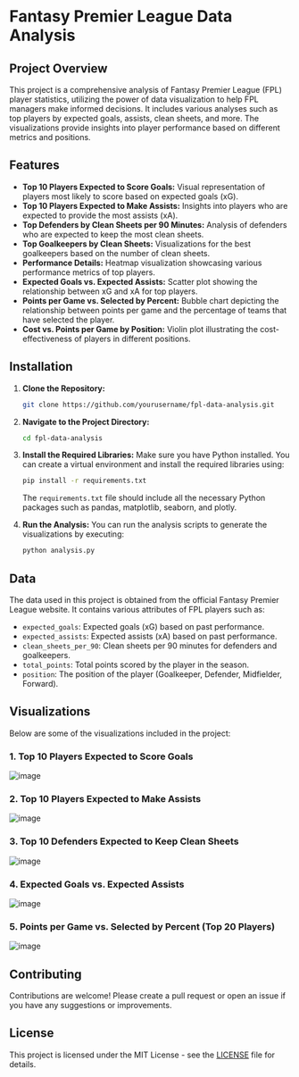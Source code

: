 # Fantasy Premier League Data Analysis

## Project Overview

This project is a comprehensive analysis of Fantasy Premier League (FPL) player statistics, utilizing the power of data visualization to help FPL managers make informed decisions. It includes various analyses such as top players by expected goals, assists, clean sheets, and more. The visualizations provide insights into player performance based on different metrics and positions.

## Features

- **Top 10 Players Expected to Score Goals:** Visual representation of players most likely to score based on expected goals (xG).
- **Top 10 Players Expected to Make Assists:** Insights into players who are expected to provide the most assists (xA).
- **Top Defenders by Clean Sheets per 90 Minutes:** Analysis of defenders who are expected to keep the most clean sheets.
- **Top Goalkeepers by Clean Sheets:** Visualizations for the best goalkeepers based on the number of clean sheets.
- **Performance Details:** Heatmap visualization showcasing various performance metrics of top players.
- **Expected Goals vs. Expected Assists:** Scatter plot showing the relationship between xG and xA for top players.
- **Points per Game vs. Selected by Percent:** Bubble chart depicting the relationship between points per game and the percentage of teams that have selected the player.
- **Cost vs. Points per Game by Position:** Violin plot illustrating the cost-effectiveness of players in different positions.

## Installation

1. **Clone the Repository:**
   ```bash
   git clone https://github.com/yourusername/fpl-data-analysis.git
   ```
2. **Navigate to the Project Directory:**
   ```bash
   cd fpl-data-analysis
   ```
3. **Install the Required Libraries:**
   Make sure you have Python installed. You can create a virtual environment and install the required libraries using:
   ```bash
   pip install -r requirements.txt
   ```
   The `requirements.txt` file should include all the necessary Python packages such as pandas, matplotlib, seaborn, and plotly.

4. **Run the Analysis:**
   You can run the analysis scripts to generate the visualizations by executing:
   ```bash
   python analysis.py
   ```

## Data

The data used in this project is obtained from the official Fantasy Premier League website. It contains various attributes of FPL players such as:

- `expected_goals`: Expected goals (xG) based on past performance.
- `expected_assists`: Expected assists (xA) based on past performance.
- `clean_sheets_per_90`: Clean sheets per 90 minutes for defenders and goalkeepers.
- `total_points`: Total points scored by the player in the season.
- `position`: The position of the player (Goalkeeper, Defender, Midfielder, Forward).

## Visualizations

Below are some of the visualizations included in the project:

### 1. Top 10 Players Expected to Score Goals
![image](https://github.com/user-attachments/assets/64152a42-3b44-4062-8efb-5603c383a9f0)

### 2. Top 10 Players Expected to Make Assists
![image](https://github.com/user-attachments/assets/51aeaf16-4a42-476c-b1a9-cb56a8412ef5)

### 3. Top 10 Defenders Expected to Keep Clean Sheets
![image](https://github.com/user-attachments/assets/80cd5d47-75a6-40aa-b239-b46cdbf0e154)

### 4. Expected Goals vs. Expected Assists
![image](https://github.com/user-attachments/assets/c1ba8a4d-ddab-4f2a-9e92-f5f0d018ef80)

### 5. Points per Game vs. Selected by Percent (Top 20 Players)
![image](https://github.com/user-attachments/assets/3502a356-344b-4147-853e-dfa51d3089d5)


## Contributing

Contributions are welcome! Please create a pull request or open an issue if you have any suggestions or improvements.

## License

This project is licensed under the MIT License - see the [LICENSE](LICENSE) file for details.

